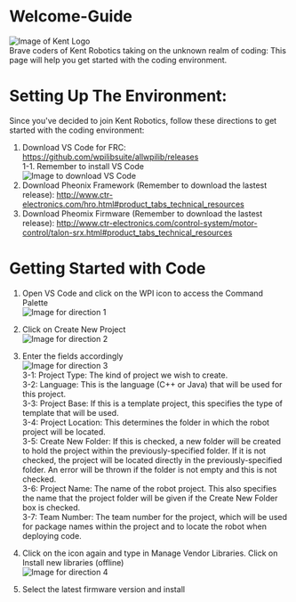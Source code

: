 # Welcome-Guide
![Image of Kent Logo](https://www.kent-school.edu/sites/default/files/styles/schoolyard_core_800_width/public/theme/logo.png) </br>
Brave coders of Kent Robotics taking on the unknown realm of coding: This page will help you get started with the coding environment. 

# Setting Up The Environment:
Since you've decided to join Kent Robotics, follow these directions to get started with the coding environment:

1. Download VS Code for FRC: https://github.com/wpilibsuite/allwpilib/releases </br>
 1-1. Remember to install VS Code </br>
 ![Image to download VS Code](https://docs.wpilib.org/en/stable/_images/ExecuteInstall.png)
2. Download Pheonix Framework (Remember to download the lastest release): http://www.ctr-electronics.com/hro.html#product_tabs_technical_resources
3. Download Pheomix Firmware (Remember to download the lastest release): http://www.ctr-electronics.com/control-system/motor-control/talon-srx.html#product_tabs_technical_resources

# Getting Started with Code

1. Open VS Code and click on the WPI icon to access the Command Palette </br>
 ![Image for direction 1](https://docs.wpilib.org/en/stable/_images/wpilib-extension-commands.png)

2. Click on Create New Project </br>
 ![Image for direction 2](https://docs.wpilib.org/en/stable/_images/create-new-project.png)
 
3. Enter the fields accordingly </br>
 ![Image for direction 3](https://docs.wpilib.org/en/stable/_images/new-project-creator.png) </br>
 3-1: Project Type: The kind of project we wish to create. </br>
 3-2: Language: This is the language (C++ or Java) that will be used for this project. </br>
 3-3: Project Base: If this is a template project, this specifies the type of template that will be used. </br>
 3-4: Project Location: This determines the folder in which the robot project will be located. </br>
 3-5: Create New Folder: If this is checked, a new folder will be created to hold the project within the previously-specified folder. If it is not checked, the project will be located directly in the previously-specified folder. An error will be thrown if the folder is not empty and this is not checked. </br>
 3-6: Project Name: The name of the robot project. This also specifies the name that the project folder will be given if the Create New Folder box is checked. </br>
 3-7: Team Number: The team number for the project, which will be used for package names within the project and to locate the robot when deploying code. </br>

4. Click on the icon again and type in Manage Vendor Libraries. Click on Install new libraries (offline) </br>
 ![Image for direction 4](https://docs.wpilib.org/en/stable/_images/adding-offline-library.png)
5. Select the latest firmware version and install </br>


